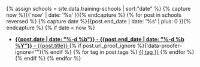 {% assign schools = site.data.training-schools | sort:"date" %}
{% capture now %}{{'now' | date: '%s' }}{% endcapture %}
{% for post in schools reversed %}
  {% capture date %}{{post.end_date | date: '%s' | plus: 0 }}{% endcapture %}
  {% if date < now %}
  * [**{{post.date | date: "%-d %b"}} - {{post.end_date | date: "%-d %b %Y"}}** - {{post.title}} ]({{post.source}}){% if post.url_proof_ignore %}{:data-proofer-ignore=""}{% endif %} {% for tag in post.tags %} <a href="/training/our-events.html" title="Organized/supported by HSF"><span class="badge badge-success">{{ tag }}</span></a> {% endfor %}
  {% endif %}
{% endfor %}
